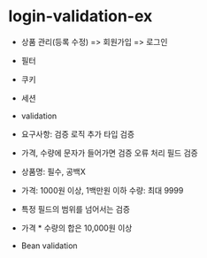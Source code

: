 # login-validation-ex

* 상품 관리(등록 수정) => 회원가입 => 로그인 
* 필터
* 쿠키
* 세션
* validation

* 요구사항: 검증 로직 추가 타입 검증
* 가격, 수량에 문자가 들어가면 검증 오류 처리 필드 검증
* 상품명: 필수, 공백X
* 가격: 1000원 이상, 1백만원 이하 수량: 최대 9999
* 특정 필드의 범위를 넘어서는 검증
* 가격 * 수량의 합은 10,000원 이상

* Bean validation
